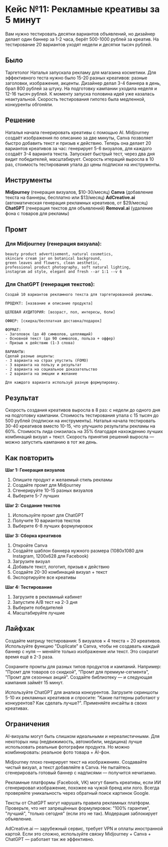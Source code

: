 # Кейс №11: Рекламные креативы за 5 минут

Вам нужно тестировать десятки вариантов объявлений, но дизайнер делает один баннер за 1-2 часа, берёт 500-1000 рублей за креатив. На тестирование 20 вариантов уходят недели и десятки тысяч рублей.

## Было

Таргетолог Наталья запускала рекламу для магазина косметики. Для эффективного теста нужно было 15-20 разных креативов: разные заголовки, изображения, акценты. Дизайнер делал 3-4 баннера в день, брал 800 рублей за штуку. На подготовку кампании уходила неделя и 12-16 тысяч рублей. К моменту запуска половина идей уже казалась неактуальной. Скорость тестирования гипотез была медленной, конкуренты обгоняли.

## Решение

Наталья начала генерировать креативы с помощью AI. Midjourney создаёт изображения по описанию за две минуты, Canva позволяет быстро добавить текст и призыв к действию. Теперь она делает 20 вариантов креативов за час: генерирует 5-6 визуалов, для каждого создаёт 3-4 варианта текста. Запускает быстрый тест, через два дня видит победителей, масштабирует. Скорость итераций выросла в 10 раз, стоимость тестирования упала до цены подписки на инструменты.

## Инструменты

**Midjourney** (генерация визуалов, $10-30/месяц)
**Canva** (добавление текста на баннеры, бесплатно или $13/месяц)
**AdCreative.ai** (автоматическая генерация рекламных креативов, от $29/месяц)
**ChatGPT** (генерация текстов для объявлений)
**Removal.ai** (удаление фона с товаров для рекламы)

## Промт

### Для Midjourney (генерация визуала):

```
beauty product advertisement, natural cosmetics,
skincare cream jar on botanical background,
green leaves and flowers, clean aesthetic,
professional product photography, soft natural lighting,
instagram ad style, elegant and fresh --ar 1:1 --v 6
```

### Для ChatGPT (генерация текстов):

```
Создай 10 вариантов рекламного текста для таргетированной рекламы.

ПРОДУКТ: [название и описание продукта]

ЦЕЛЕВАЯ АУДИТОРИЯ: [возраст, пол, интересы, боли]

ОФФЕР: [скидка/бесплатная доставка/подарок]

ФОРМАТ:
- Заголовок (до 40 символов, цепляющий)
- Основной текст (до 90 символов, польза + оффер)
- Призыв к действию (1-3 слова)

ВАРИАНТЫ:
Сделай разные акценты:
- 3 варианта на страх упустить (FOMO)
- 3 варианта на пользу и результат
- 2 варианта на социальное доказательство
- 2 варианта на эмоции и желание

Для каждого варианта используй разную формулировку.
```

## Результат

Скорость создания креативов выросла в 8 раз: с недели до одного дня на подготовку кампании. Стоимость тестирования упала с 15 тысяч до 500 рублей (подписки на инструменты). Наталья начала тестировать 30-40 креативов вместо 10-15, что улучшило результаты рекламы на 60%. Стоимость лида снизилась на 35% благодаря нахождению лучших комбинаций визуал + текст. Скорость принятия решений выросла — можно запустить кампанию в тот же день.

## Как повторить

**Шаг 1: Генерация визуалов**
1. Опишите продукт и желаемый стиль рекламы
2. Создайте промт для Midjourney
3. Сгенерируйте 10-15 разных визуалов
4. Выберите 5-7 лучших

**Шаг 2: Создание текстов**
1. Используйте промт для ChatGPT
2. Получите 10 вариантов текстов
3. Выберите 6-8 лучших формулировок

**Шаг 3: Сборка креативов**
1. Откройте Canva
2. Создайте шаблон баннера нужного размера (1080x1080 для Instagram, 1200x628 для Facebook)
3. Загрузите визуал
4. Добавьте текст, логотип, призыв к действию
5. Создайте 20-30 комбинаций визуал + текст
6. Экспортируйте все креативы

**Шаг 4: Тестирование**
1. Загрузите в рекламный кабинет
2. Запустите A/B тест на 2-3 дня
3. Выберите победителей
4. Масштабируйте лучшие

## Лайфхак

Создайте матрицу тестирования: 5 визуалов × 4 текста = 20 креативов. Используйте функцию "Duplicate" в Canva, чтобы не создавать каждый баннер с нуля — меняйте только изображение или текст. Это сократит время ещё в 2-3 раза.

Сохраните промты для разных типов продуктов и кампаний. Например: "Промт для товаров со скидкой", "Промт для премиум-сегмента", "Промт для сезонных акций". Создайте библиотеку — и следующая кампания займёт 15 минут.

Используйте ChatGPT для анализа конкурентов. Загрузите скриншоты 5-10 их рекламных креативов и спросите: "Какие паттерны работают у конкурентов? Как сделать лучше?". Применяйте инсайты в своих креативах.

## Ограничения

AI-визуалы могут быть слишком идеальными и нереалистичными. Для некоторых ниш (недвижимость, автомобили, медицина) лучше использовать реальные фотографии продукта. Но можно комбинировать: реальное фото товара + AI-фон.

Midjourney плохо генерирует текст на изображениях. Создавайте чистый визуал, а текст добавляйте в Canva. Не пытайтесь сгенерировать готовый баннер с надписями — получится нечитаемо.

Рекламные платформы (Facebook, VK) могут банить креативы, если ИИ сгенерировал изображение, похожее на чужой бренд или лого. Всегда проверяйте уникальность через обратный поиск картинок Google.

Тексты от ChatGPT могут нарушать правила рекламных платформ. Проверьте, что нет запрещённых формулировок: "100% гарантия", "лучший", "только сегодня" (если это не так). Модерация заблокирует объявление.

AdCreative.ai — зарубежный сервис, требует VPN и оплаты иностранной картой. Если это сложно, используйте связку Midjourney + Canva + ChatGPT — работает так же эффективно.

